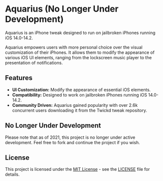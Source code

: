 # Aquarius (No Longer Under Development)

Aquarius is an iPhone tweak designed to run on jailbroken iPhones running iOS 14.0-14.2.

Aquarius empowers users with more personal choice over the visual customization of their iPhones. It allows them to modify the appearance of various iOS UI elements, ranging from the lockscreen music player to the presentation of notifications.

## Features

- **UI Customization:** Modify the appearance of essential iOS elements.
- **Compatibility:** Designed to work on jailbroken iPhones running iOS 14.0-14.2.
- **Community Driven:** Aquarius gained popularity with over 2.6k concurrent users downloading it from the Twickd tweak repository.

## No Longer Under Development

Please note that as of 2021, this project is no longer under active development. Feel free to fork and continue the project if you wish.

## License

This project is licensed under the [MIT License](https://opensource.org/licenses/MIT) - see the [LICENSE](LICENSE) file for details.
